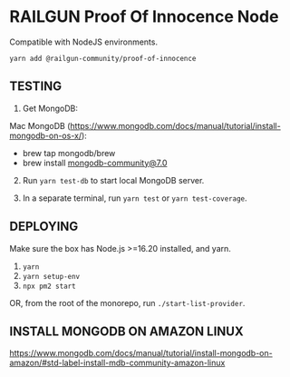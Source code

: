# RAILGUN Proof Of Innocence Node

Compatible with NodeJS environments.

`yarn add @railgun-community/proof-of-innocence`

## TESTING

1. Get MongoDB:

Mac MongoDB (https://www.mongodb.com/docs/manual/tutorial/install-mongodb-on-os-x/):

- brew tap mongodb/brew
- brew install mongodb-community@7.0

2. Run `yarn test-db` to start local MongoDB server.

3. In a separate terminal, run `yarn test` or `yarn test-coverage`.

## DEPLOYING

Make sure the box has Node.js >=16.20 installed, and yarn.

1. `yarn`
2. `yarn setup-env`
3. `npx pm2 start`

OR, from the root of the monorepo, run `./start-list-provider`.

## INSTALL MONGODB ON AMAZON LINUX

https://www.mongodb.com/docs/manual/tutorial/install-mongodb-on-amazon/#std-label-install-mdb-community-amazon-linux
